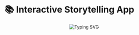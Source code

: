 # 📚 Interactive Storytelling App

<div align="center">

![Typing SVG](https://readme-typing-svg.demolab.com?font=Fira+Code&weight=600&size=28&duration=4000&pause=500&color=6366F1&center=true&vCenter=true&random=false&width=600&lines=Interactive+Story+Telling+App;Interactive+Story+Experience;MERN+Stack+Powered;Dark+%26+Light+Mode+Ready)

</div>
